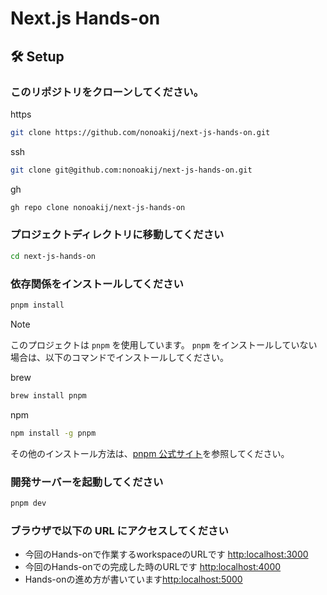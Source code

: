 # Next.js Hands-on

## 🛠️ Setup

### このリポジトリをクローンしてください。

https

``` bash
git clone https://github.com/nonoakij/next-js-hands-on.git
```

ssh

``` bash
git clone git@github.com:nonoakij/next-js-hands-on.git
```

gh

``` bash
gh repo clone nonoakij/next-js-hands-on
```

### プロジェクトディレクトリに移動してください

``` bash
cd next-js-hands-on
```

### 依存関係をインストールしてください

``` bash
pnpm install
```

> [!NOTE]
> このプロジェクトは `pnpm` を使用しています。
> `pnpm` をインストールしていない場合は、以下のコマンドでインストールしてください。
>
> brew
>
> ``` bash
> brew install pnpm
> ```
>
> npm
>
> ``` bash
> npm install -g pnpm
> ```
> 
> その他のインストール方法は、[pnpm 公式サイト](https://pnpm.io/ja/installation)を参照してください。

### 開発サーバーを起動してください

``` bash
pnpm dev
```

### ブラウザで以下の URL にアクセスしてください

- 今回のHands-onで作業するworkspaceのURLです [http:localhost:3000](http:localhost:3000)
- 今回のHands-onでの完成した時のURLです [http:localhost:4000](http:localhost:4000)
- Hands-onの進め方が書いています[http:localhost:5000](http:localhost:5000)
